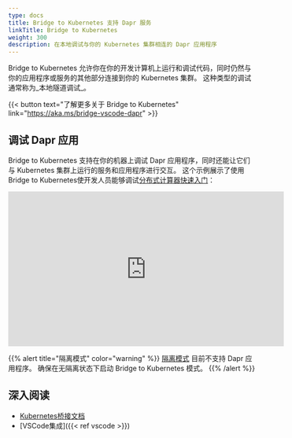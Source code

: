 ```yaml
---
type: docs
title: Bridge to Kubernetes 支持 Dapr 服务
linkTitle: Bridge to Kubernetes
weight: 300
description: 在本地调试与你的 Kubernetes 集群相连的 Dapr 应用程序
---
```


Bridge to Kubernetes 允许你在你的开发计算机上运行和调试代码，同时仍然与你的应用程序或服务的其他部分连接到你的 Kubernetes 集群。 这种类型的调试通常称为_本地隧道调试_。

{{< button text="了解更多关于 Bridge to Kubernetes" link="https://aka.ms/bridge-vscode-dapr" >}}

## 调试 Dapr 应用

Bridge to Kubernetes 支持在你的机器上调试 Dapr 应用程序，同时还能让它们与 Kubernetes 集群上运行的服务和应用程序进行交互。 这个示例展示了使用Bridge to Kubernetes使开发人员能够调试[分布式计算器快速入门](https://github.com/dapr/quickstarts/tree/master/tutorials/distributed-calculator)：

<div class="embed-responsive embed-responsive-16by9">
<iframe width="560" height="315" src="https://www.youtube-nocookie.com/embed/rxwg-__otso" title="YouTube video player" frameborder="0" allow="accelerometer; autoplay; clipboard-write; encrypted-media; gyroscope; picture-in-picture" allowfullscreen></iframe>
</div>

{{% alert title="隔离模式" color="warning" %}}
[隔离模式](https://aka.ms/bridge-isolation-vscode-dapr) 目前不支持 Dapr 应用程序。 确保在无隔离状态下启动 Bridge to Kubernetes 模式。
{{% /alert %}}

## 深入阅读

- [Kubernetes桥接文档](https://code.visualstudio.com/docs/containers/bridge-to-kubernetes)
- [VSCode集成]({{< ref vscode >}})
